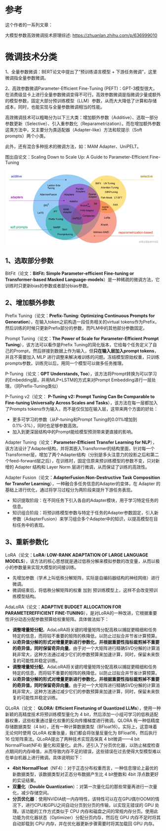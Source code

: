 # 参考

这个作者的一系列文章：

大模型参数高效微调技术原理综述: https://zhuanlan.zhihu.com/p/636999010



# 微调技术分类

1、全量参数微调：BERT论文中提出了“预训练语言模型 + 下游任务微调”，这里微调指全量参数微调。

2、高效参数微调Parameter-Efficient Fine-Tuning (PEFT)：GPT-3模型很大，在消费级显卡上进行全量参数微调变得不可行。高效参数微调是指微调少量或额外的模型参数，固定大部分预训练模型（LLM）参数，从而大大降低了计算和存储成本，同时，也能实现与全量参数微调相当的性能。

高效微调技术可以粗略分为以下三大类：增加额外参数（Additive）、选取一部分参数更新（Selective）、引入重参数化（Reparametrization）。而在增加额外参数这类方法中，又主要分为类适配器（Adapter-like）方法和软提示（Soft prompts）两个小类。

此外，还有混合多种技术的微调方法，如：MAM Adapter、UniPELT。

图出自论文：Scaling Down to Scale Up: A Guide to Parameter-Efficient Fine-Tuning

![img](images/v2-eaaf1c00d0c4ea350cd3a79b47de26d3_720w.webp)



## 1、选取部分参数

BitFit（论文：**BitFit: Simple Parameter-efficient Fine-tuning or Transformer-based Masked Language-models**）是一种稀疏的微调方法，它训练时只更新bias的参数或者部分bias参数。



## 2、增加额外参数

Prefix Tuning（论文：**Prefix-Tuning: Optimizing Continuous Prompts for Generation**），在输入token之前构造一段任务相关的virtual tokens作为Prefix，然后训练的时候只更新Prefix部分的参数，而PLM中的其他部分参数固定。



Prompt Tuning（论文：**The Power of Scale for Parameter-Efficient Prompt Tuning**），该方法可以看作是Prefix Tuning的简化版本，它给每个任务定义了自己的Prompt，然后拼接到数据上作为输入，但**只在输入层加入prompt tokens**，并且不需要加入 MLP 进行调整来解决难训练的问题。冻结模型原始权重，只训练prompts参数，训练完以后，用同一个模型可以做多任务推理。



P-Tuning（论文：**GPT Understands, Too**），该方法将Prompt转换为可以学习的Embedding层，并用MLP+LSTM的方式来对Prompt Embedding进行一层处理。（同Prefix-Tuning类似）



P-Tuning v2（论文： **P-Tuning v2: Prompt Tuning Can Be Comparable to Fine-tuning Universally Across Scales and Tasks**），该方法在每一层都加入了Prompts tokens作为输入，而不是仅仅加在输入层，这带来两个方面的好处：

- 更多可学习的参数（从P-tuning和Prompt Tuning的0.01%增加到0.1%-3%），同时也足够参数高效。
- 加入到更深层结构中的Prompt能给模型预测带来更直接的影响。



Adapter Tuning（论文：**Parameter-Efficient Transfer Learning for NLP**），该方法设计了Adapter结构，并将其嵌入Transformer的结构里面，针对每一个Transformer层，增加了两个Adapter结构（分别是多头注意力的投影之后和第二个feed-forward层之后），在训练时，固定住原来预训练模型的参数不变，只对新增的 Adapter 结构和 Layer Norm 层进行微调，从而保证了训练的高效性。



Adapter Fusion（论文：**AdapterFusion:Non-Destructive Task Composition for Transfer Learning**），一种融合多任务信息的Adapter的变体，在 Adapter 的基础上进行优化，通过将学习过程分为两阶段来提升下游任务表现。

- 知识提取阶段：在不同任务下引入各自的Adapter模块，用于学习特定任务的信息。
- 知识组合阶段：将预训练模型参数与特定于任务的Adapter参数固定，引入新参数（AdapterFusion）来学习组合多个Adapter中的知识，以提高模型在目标任务中的表现。



## 3、重新参数化

LoRA（论文：**LoRA: LOW-RANK ADAPTATION OF LARGE LANGUAGE MODELS**），该方法的核心思想就是通过低秩分解来模拟参数的改变量，从而以极小的参数量来实现大模型的间接训练。

* 先增加参数（学术上叫低秩分解矩阵，实际是自编码器结构的神经网络）进行微调。
* 微调结束后，将低秩分解矩阵的权重 加到 预训练模型上，这样不会改变预训练模型结构。



AdaLoRA（论文：**ADAPTIVE BUDGET ALLOCATION FOR PARAMETEREFFICIENT FINE-TUNING**），是对LoRA的一种改进，它根据重要性评分动态分配参数预算给权重矩阵。具体做法如下：

- **调整增量矩分配**。AdaLoRA将关键的增量矩阵分配高秩以捕捉更精细和任务特定的信息，而将较不重要的矩阵的秩降低，以防止过拟合并节省计算预算。
- **以奇异值分解的形式对增量更新进行参数化，并根据重要性指标裁剪掉不重要的奇异值，同时保留奇异向量**。由于对一个大矩阵进行精确SVD分解的计算消耗非常大，这种方法通过减少它们的参数预算来加速计算，同时，保留未来恢复的可能性并稳定训练。
- **调整增量矩分配**。AdaLoRA将关键的增量矩阵分配高秩以捕捉更精细和任务特定的信息，而将较不重要的矩阵的秩降低，以防止过拟合并节省计算预算。
- **以奇异值分解的形式对增量更新进行参数化，并根据重要性指标裁剪掉不重要的奇异值，同时保留奇异向量**。由于对一个大矩阵进行精确SVD分解的计算消耗非常大，这种方法通过减少它们的参数预算来加速计算，同时，保留未来恢复的可能性并稳定训练。



QLoRA（论文： **QLORA: Efficient Finetuning of Quantized LLMs**），使用一种新颖的高精度技术将预训练模型量化为 4 bit，然后添加一小组可学习的低秩适配器权重，这些权重通过量化权重的反向传播梯度进行微调。QLORA 有一种低精度存储数据类型（4 bit），还有一种计算数据类型（BFloat16）。实际上，这意味着无论何时使用 QLoRA 权重张量，我们都会将张量反量化为 BFloat16，然后执行 16 位矩阵乘法。QLoRA提出了两种技术实现高保真 4 bit微调——4 bit NormalFloat(NF4) 量化和双量化。此外，还引入了分页优化器，以防止梯度检查点期间的内存峰值，从而导致内存不足的错误，这些错误在过去使得大型模型难以在单台机器上进行微调。具体说明如下：

- **4bit NormalFloat**（NF4）：对于正态分布权重而言，一种信息理论上最优的新数据类型，该数据类型对正态分布数据产生比 4 bit整数和 4bit 浮点数更好的实证结果。
- **双量化**（**Double Quantization**）：对第一次量化后的那些常量再进行一次量化，减少存储空间。
- **分页优化器**：使用NVIDIA统一内存特性，该特性可以在在GPU偶尔OOM的情况下，进行CPU和GPU之间自动分页到分页的传输，以实现无错误的 GPU 处理。该功能的工作方式类似于 CPU 内存和磁盘之间的常规内存分页。使用此功能为优化器状态（Optimizer）分配分页内存，然后在 GPU 内存不足时将其自动卸载到 CPU 内存，并在优化器更新步骤需要时将其加载回 GPU 内存。








